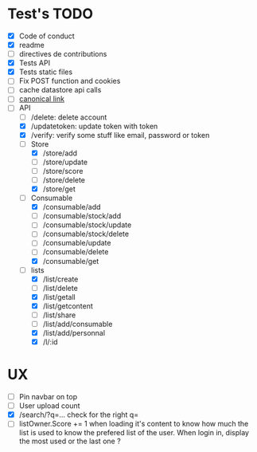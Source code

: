 # Test's TODO

 - [X] Code of conduct
 - [X] readme
 - [ ] directives de contributions
 - [X] Tests API
 - [X] Tests static files
 - [ ] Fix POST function and cookies
 - [ ] cache datastore api calls
 - [ ] [canonical link](https://developers.google.com/web/tools/lighthouse/audits/canonical)
 - [ ] API
     - [ ] /delete: delete account
     - [X] /updatetoken: update token with token
     - [X] /verify: verify some stuff like email, password or token
     - [ ] Store
         - [X] /store/add
         - [ ] /store/update
         - [ ] /store/score
         - [ ] /store/delete
         - [X] /store/get
     - [ ] Consumable
         - [X] /consumable/add
         - [ ] /consumable/stock/add
         - [ ] /consumable/stock/update
         - [ ] /consumable/stock/delete
         - [ ] /consumable/update
         - [ ] /consumable/delete
         - [X] /consumable/get
     - [ ] lists
         - [X] /list/create
         - [ ] /list/delete
         - [X] /list/getall
         - [X] /list/getcontent
         - [ ] /list/share
         - [ ] /list/add/consumable
         - [X] /list/add/personnal
         - [X] /l/:id

# UX
 - [ ] Pin navbar on top
 - [ ] User upload count
 - [X] /search/?q=... check for the right q=
 - [ ] listOwner.Score += 1 when loading it's content to know how much the list is used to know the prefered list of the user. When login in, display the most used or the last one ?